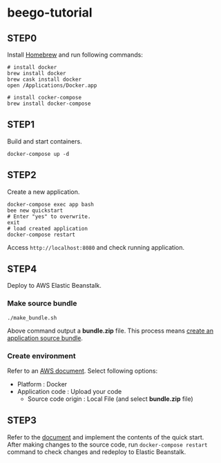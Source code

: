 # beego-tutorial

## STEP0

Install [Homebrew](https://brew.sh/index_ja) and run following commands:

```
# install docker
brew install docker
brew cask install docker
open /Applications/Docker.app

# install cocker-compose
brew install docker-compose
```

## STEP1

Build and start containers.

```
docker-compose up -d
```

## STEP2

Create a new application.

```
docker-compose exec app bash
bee new quickstart
# Enter "yes" to overwrite.
exit
# load created application
docker-compose restart
```

Access `http://localhost:8080` and check running application.

## STEP4

Deploy to AWS Elastic Beanstalk.

### Make source bundle

```
./make_bundle.sh
```

Above command output a **bundle.zip** file.
This process means [create an application source bundle](https://docs.aws.amazon.com/elasticbeanstalk/latest/dg/applications-sourcebundle.html).

### Create environment

Refer to an [AWS document](https://docs.aws.amazon.com/elasticbeanstalk/latest/dg/applications.html).
Select following options:

- Platform : Docker
- Application code : Upload your code
  - Source code origin : Local File (and select **bundle.zip** file)


## STEP3

Refer to the [document](https://beego.me/docs/quickstart/#quickstart) and implement the contents of the quick start.  
After making changes to the source code, run `docker-compose restart` command to check changes and redeploy to Elastic Beanstalk.
